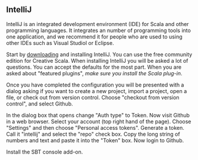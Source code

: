 ## IntelliJ

IntelliJ is an integrated development environment (IDE) for Scala and other programming languages. It integrates an number of programming tools into one application, and we recommend it for people who are used to using other IDEs such as Visual Studiol or Eclipse.

Start by [downloading][intellij-download] and installing IntelliJ. You can use the free community edition for Creative Scala. When installing IntelliJ you will be asked a lot of questions. You can accept the defaults for the most part. When you are asked about "featured plugins", *make sure you install the Scala plug-in*.

Once you have completed the configuration you will be presented with a dialog asking if you want to create a new project, import a project, open a file, or check out from version control.
Choose "checkout from version control", and select Github.

In the dialog box that opens change "Auth type" to Token.
Now visit Github in a web browser.
Select your account (top right hand of the page).
Choose "Settings" and then choose "Personal access tokens".
Generate a token. Call it "intellij" and select the "repo" check box.
Copy the long string of numbers and text and paste it into the "Token" box.
Now login to Github.

Install the SBT console add-on.

[intellij-download]: https://www.jetbrains.com/idea/download/

